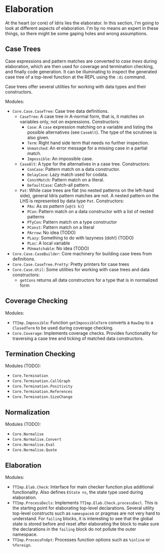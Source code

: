 # Elaboration

At the heart (or core) of Idris lies the elaborator. In this section, I'm going
to look at different aspects of elaboration. I'm by no means an expert in these
things, so there might be some gaping holes and wrong assumptions.

## Case Trees

Case expressions and pattern matches are converted to *case trees* during
elaboration, which are then used for coverage and termination checking, and
finally code generation. It can be illuminating to inspect the generated
case tree of a top-level function at the REPL using the `:di` command.

Case trees offer several utilities for working with data types and their
constructors.

Modules:

* `Core.Case.CaseTree`: Case tree data definitions.
  * `CaseTree`: A case tree in A-normal form, that is, it matches on
    variables only, not on expressions. Constructors:
    * `Case`: A `case` expression matching on a variable and listing
      the possible alternatives (see `CaseAlt`). The type of the
      scrutinee is also given.
    * `Term`: Right hand side term that needs no further inspection.
    * `Unmatched`: An error message for a missing case in a partial match.
    * `Impossible`: An impossible case.
  * `CaseAlt`: A type for the alternatives in a case tree. Constructors:
    * `ConCase`: Pattern match on a data constructor.
    * `DelayCase`: Lazy match used for codata.
    * `ConstMatch`: Pattern match on a literal.
    * `DefaultCase`: Catch-all pattern.
  * `Pat`: While case trees are flat (no nested patterns on the left-hand side),
    general Idris pattern matches are not. A nested pattern on the LHS
    is represented by data type `Pat`. Constructors:
    * `PAs`: As *as pattern* (`x@(S k)`)
    * `PCon`: Pattern match on a data constructor with a list of nested patterns
    * `PTyCon`: Pattern match on a type constructor
    * `PConst`: Pattern match on a literal
    * `PArrow`: No idea (TODO)
    * `PLazy`: Something to do with lazyness (doh!) (TODO)
    * `PLoc`: A local variable
    * `PUnmatchable`: No idea (TODO)
* `Core.Case.CaseBuilder`: Core machinery for building case trees from definitions.
* `Core.Case.CaseTree.Pretty`: Pretty printers for case trees
* `Core.Case.Util`: Some utilities for working with case trees and
  data constructors:
  * `getCons` returns all data constructors for a type that is in normalized form

## Coverage Checking

Modules:

* `TTImp.Impossible`: Function `getImpossibleTerm` converts a
  `RawImp` to a `ClosedTerm` to be used during coverage checking.
* `Core.Coverage`: Implements coverage checks. Provides functionality
  for traversing a case tree and ticking of matched data constructors.

## Termination Checking

Modules (TODO):

* `Core.Termination`
* `Core.Termination.CallGraph`
* `Core.Termination.Positivity`
* `Core.Termination.References`
* `Core.Termination.SizeChange`

## Normalization

Modules (TODO):

* `Core.Normalise`
* `Core.Normalise.Convert`
* `Core.Normalise.Eval`
* `Core.Normalise.Quote`

## Elaboration

Modules:

* `TTImp.Elab.Check`: Interface for main checker function plus additional
  functionality. Also defines `EState ns`, the state type used during
  elaboration.
* `TTImp.ProcessDecls`: Implements `TTImp.Elab.Check.processDecl`. This is
  the starting point for elaborating top-level declarations. Several utility
  top-level constructs such as `namespace`s or pragmas are not very hard
  to understand. For `failing` blocks, it is interesting to see that the
  global state is stored before and reset after elaborating the block
  to make sure the declarations in the `failing` block do not pollute
  the outer namespace.
* `TTImp.ProcessFnOpt`: Processes function options such as `%inline`
  or `%foreign`.
